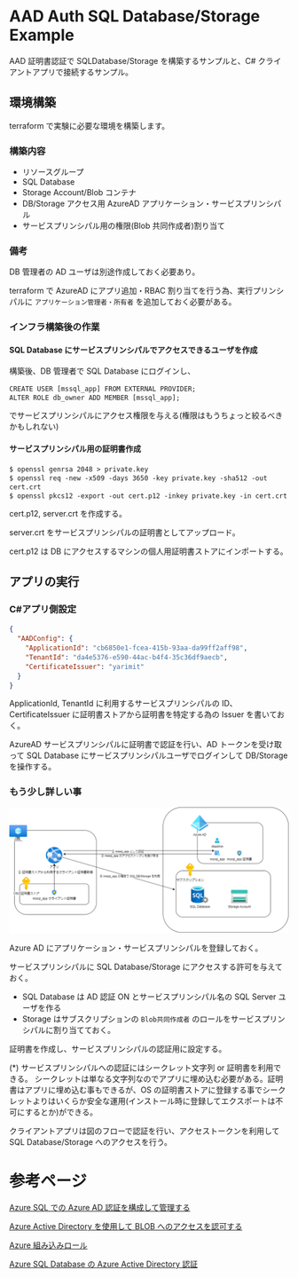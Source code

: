 # AAD Auth SQL Database/Storage Example

AAD 証明書認証で SQLDatabase/Storage を構築するサンプルと、C# クライアントアプリで接続するサンプル。

## 環境構築

terraform で実験に必要な環境を構築します。

### 構築内容

- リソースグループ
- SQL Database
- Storage Account/Blob コンテナ
- DB/Storage アクセス用 AzureAD アプリケーション・サービスプリンシパル
- サービスプリンシパル用の権限(Blob 共同作成者)割り当て

### 備考

DB 管理者の AD ユーザは別途作成しておく必要あり。

terraform で AzureAD にアプリ追加・RBAC 割り当てを行う為、実行プリンシパルに `アプリケーション管理者・所有者` を追加しておく必要がある。

### インフラ構築後の作業

#### SQL Database にサービスプリンシパルでアクセスできるユーザを作成

構築後、DB 管理者で SQL Database にログインし、

```
CREATE USER [mssql_app] FROM EXTERNAL PROVIDER;
ALTER ROLE db_owner ADD MEMBER [mssql_app];
```

でサービスプリンシパルにアクセス権限を与える(権限はもうちょっと絞るべきかもしれない)

#### サービスプリンシパル用の証明書作成

```
$ openssl genrsa 2048 > private.key
$ openssl req -new -x509 -days 3650 -key private.key -sha512 -out cert.crt
$ openssl pkcs12 -export -out cert.p12 -inkey private.key -in cert.crt
```

cert.p12, server.crt を作成する。

server.crt をサービスプリンシパルの証明書としてアップロード。

cert.p12 は DB にアクセスするマシンの個人用証明書ストアにインポートする。

## アプリの実行

### C#アプリ側設定

```json
{
  "AADConfig": {
    "ApplicationId": "cb6850e1-fcea-415b-93aa-da99ff2aff98",
    "TenantId": "da4e5376-e590-44ac-b4f4-35c36df9aecb",
    "CertificateIssuer": "yarimit"
  }
}
```

ApplicationId, TenantId に利用するサービスプリンシパルの ID、CertificateIssuer に証明書ストアから証明書を特定する為の Issuer を書いておく。

AzureAD サービスプリンシパルに証明書で認証を行い、AD トークンを受け取って SQL Database にサービスプリンシパルユーザでログインして DB/Storage を操作する。

### もう少し詳しい事

![構成図](%E6%A7%8B%E6%88%90%E5%9B%B3.drawio.png)

Azure AD にアプリケーション・サービスプリンシパルを登録しておく。

サービスプリンシパルに SQL Database/Storage にアクセスする許可を与えておく。

- SQL Database は AD 認証 ON とサービスプリンシパル名の SQL Server ユーザを作る
- Storage はサブスクリプションの `Blob共同作成者` のロールをサービスプリンシパルに割り当てておく。

証明書を作成し、サービスプリンシパルの認証用に設定する。

(\*) サービスプリンシパルへの認証にはシークレット文字列 or 証明書を利用できる。
シークレットは単なる文字列なのでアプリに埋め込む必要がある。証明書はアプリに埋め込む事もできるが、OS の証明書ストアに登録する事でシークレットよりはいくらか安全な運用(インストール時に登録してエクスポートは不可にするとか)ができる。

クライアントアプリは図のフローで認証を行い、アクセストークンを利用して SQL Database/Storage へのアクセスを行う。

# 参考ページ

[Azure SQL での Azure AD 認証を構成して管理する](https://learn.microsoft.com/ja-jp/azure/azure-sql/database/authentication-aad-configure?view=azuresql&tabs=azure-powershell)

[Azure Active Directory を使用して BLOB へのアクセスを認可する](https://learn.microsoft.com/ja-jp/azure/storage/blobs/authorize-access-azure-active-directory)

[Azure 組み込みロール](https://learn.microsoft.com/ja-jp/azure/role-based-access-control/built-in-roles#storage-blob-data-contributor)

[Azure SQL Database の Azure Active Directory 認証](https://ayuina.github.io/ainaba-csa-blog/sqldb-aad-authentication/)
